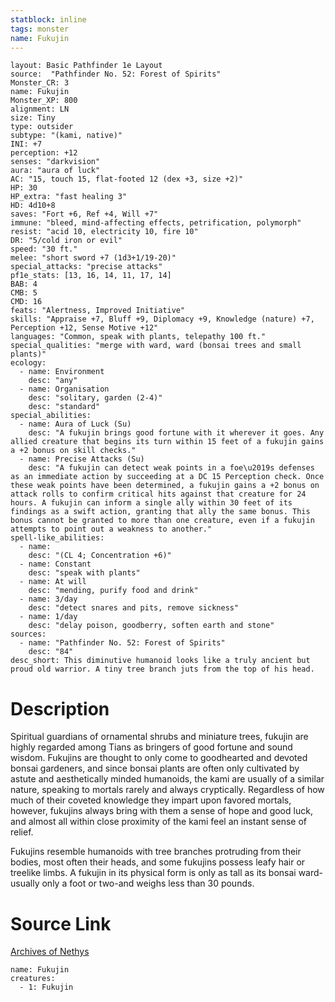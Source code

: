 ```yaml
---
statblock: inline
tags: monster
name: Fukujin
---
```

```statblock
layout: Basic Pathfinder 1e Layout
source:  "Pathfinder No. 52: Forest of Spirits"
Monster_CR: 3
name: Fukujin
Monster_XP: 800
alignment: LN
size: Tiny
type: outsider
subtype: "(kami, native)"
INI: +7
perception: +12
senses: "darkvision"
aura: "aura of luck"
AC: "15, touch 15, flat-footed 12 (dex +3, size +2)"
HP: 30
HP_extra: "fast healing 3"
HD: 4d10+8
saves: "Fort +6, Ref +4, Will +7"
immune: "bleed, mind-affecting effects, petrification, polymorph"
resist: "acid 10, electricity 10, fire 10"
DR: "5/cold iron or evil"
speed: "30 ft."
melee: "short sword +7 (1d3+1/19-20)"
special_attacks: "precise attacks"
pf1e_stats: [13, 16, 14, 11, 17, 14]
BAB: 4
CMB: 5
CMD: 16
feats: "Alertness, Improved Initiative"
skills: "Appraise +7, Bluff +9, Diplomacy +9, Knowledge (nature) +7, Perception +12, Sense Motive +12"
languages: "Common, speak with plants, telepathy 100 ft."
special_qualities: "merge with ward, ward (bonsai trees and small plants)"
ecology:
  - name: Environment
    desc: "any"
  - name: Organisation
    desc: "solitary, garden (2-4)"
    desc: "standard"
special_abilities:
  - name: Aura of Luck (Su)
    desc: "A fukujin brings good fortune with it wherever it goes. Any allied creature that begins its turn within 15 feet of a fukujin gains a +2 bonus on skill checks."
  - name: Precise Attacks (Su)
    desc: "A fukujin can detect weak points in a foe\u2019s defenses as an immediate action by succeeding at a DC 15 Perception check. Once these weak points have been determined, a fukujin gains a +2 bonus on attack rolls to confirm critical hits against that creature for 24 hours. A fukujin can inform a single ally within 30 feet of its findings as a swift action, granting that ally the same bonus. This bonus cannot be granted to more than one creature, even if a fukujin attempts to point out a weakness to another."
spell-like_abilities:
  - name:
    desc: "(CL 4; Concentration +6)"
  - name: Constant
    desc: "speak with plants"
  - name: At will
    desc: "mending, purify food and drink"
  - name: 3/day
    desc: "detect snares and pits, remove sickness"
  - name: 1/day
    desc: "delay poison, goodberry, soften earth and stone"
sources:
  - name: "Pathfinder No. 52: Forest of Spirits"
    desc: "84"
desc_short: This diminutive humanoid looks like a truly ancient but proud old warrior. A tiny tree branch juts from the top of his head.
```
# Description
Spiritual guardians of ornamental shrubs and miniature trees, fukujin are highly regarded among Tians as bringers of good fortune and sound wisdom. Fukujins are thought to only come to goodhearted and devoted bonsai gardeners, and since bonsai plants are often only cultivated by astute and aesthetically minded humanoids, the kami are usually of a similar nature, speaking to mortals rarely and always cryptically. Regardless of how much of their coveted knowledge they impart upon favored mortals, however, fukujins always bring with them a sense of hope and good luck, and almost all within close proximity of the kami feel an instant sense of relief.

Fukujins resemble humanoids with tree branches protruding from their bodies, most often their heads, and some fukujins possess leafy hair or treelike limbs. A fukujin in its physical form is only as tall as its bonsai ward-usually only a foot or two-and weighs less than 30 pounds.
# Source Link
[Archives of Nethys](https://aonprd.com/MonsterDisplay.aspx?ItemName=Fukujin)
```encounter-table
name: Fukujin
creatures:
  - 1: Fukujin
```
